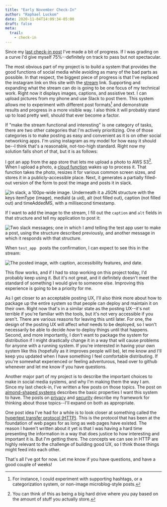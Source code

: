 ```yaml
---
title: "Early November Check-In"
author: "Raphael Luckom"
date: 2020-11-04T14:09:34-05:00
draft: false
meta:
  trail:
    - check-in
---
```


Since my [last check-in post](https://www.raphaelluckom.com/posts/october_check_in.html)
I've made a bit of progress. If I was grading on a curve I'd give myself 75%--definitely
on track to pass but not spectacular.

The most obvious part of my project is to build a system that provides the good
functions of social media while avoiding as many of the bad parts as possible. In that
respect, the biggest piece of progress is that I've replaced the instagram link
on this site with the [stream](https://www.raphaelluckom.com/stream.html) link. Supporting and
expanding what the stream can do is going to be one focus of my technical work. Right
now it displays images, captions, and assistive text. I can upload pictures from
my phone and use Slack to post them. This system allows me to experiment with different 
post formats[^1] and demonstrate results and progress in a more visible way. I also think it will
probably stand up to load pretty well, should that ever become a factor.

If "make the stream functional and interesting" is one category of tasks, there are two other categories
that I'm actively prioritizing. One of those categories is to make posting as easy and convenient
as it is on other social networking apps. I'm using instagram as my model for how easy
it should be--I think that's a reasonable, not-too-high standard. Right now my solution
falls short of that, but it is as follows:

I got an app from the app store that lets me upload a photo to AWS S3[^2]. When I upload a photo,
a [cloud function](https://www.raphaelluckom.com/posts/cloud_functions.html) wakes up
to process it. That function takes the photo, resizes it for various common screen sizes, and stores
it in a publicly-accessible place. Next, it generates a partially filled-out version of the
form to post the image and posts it in slack.


![In slack, a 100px-wide image. Underneath it a JSON structure with the keys itemType (image), mediaId (a uid), alt (not filled out), caption (not filled out) and timeAddedMS, with a millisecond timestamp.](/img/png/post_outline.png "A preview of the image along with a skeleton of the form to use to post it")

If I want to add the image to the stream, I fill out the `caption` and `alt` 
fields in that structure and tell my application to post it:

![Two slack messages; one in which I amd telling the test app user to make a post, using the structure described previously, and another message in which it responds with that structure.](/img/png/post_action.png "When I tell the test_app bot to post the filled out structure, it does so, then responds with a confirmation of what it has published.")

When `test_app ` posts the confirmation, I can expect to see this in the stream:

![The posted image, with caption, accessibility features, and date.](/img/png/posted.png "The posted image, with caption, accessibility features and date")

This flow works, and if I had to stop working on this project today, I'd probably
keep using it. But it's not great, and it definitely doesn't meet the standard of something
I would give to someone else. Improving this experience is going to be a priority for me.

As I get closer to an acceptable posting UX, I'll also think more about how to package
up the entire system so that people can deploy and maintain it on their own. Right now
that's in a similar state as the posting UX--it's not terrible if you're familiar with the tools,
but it's not very accessible if you aren't. There are various reasons for leaving this until
later. For one, the design of the posting UX will affect _what_ needs to be deployed, so I won't
necessarily be able to decide _how_ to deploy things until that happens. Second, and 
more importantly, I don't want to package the system for distribution if I might drastically
change it in a way that will cause problems for anyone with a running system. If you're interested in having
your own system like this (hopefully as it improves people will be), let me know and I'll
keep you updated when I have something I feel comfortable distributing. If you're somewhat 
experienced or feeling adventurous, head over to github whenever and let me know if you have questions.

Another major part of my project is to describe the important choices to make
in social media systems, and why I'm making them the way I am. Since my last check-in, I've written
a few posts on those topics. The post on [almond-shaped systems](https://www.raphaelluckom.com/posts/almond_shape.html)
describes the basic properties I want this system to have. The posts on [privacy](https://www.raphaelluckom.com/posts/on_privacy_000.html) and [security](https://www.raphaelluckom.com/posts/on_security_000.html)
describe my framework for thinking about those topics--I'll expand on both as appropriate.

One post idea I've had for a while is to look closer at something called the [hypertext transfer
protocol (HTTP)](https://en.wikipedia.org/wiki/Hypertext_Transfer_Protocol). This
is the protocol that has been at the foundation of web pages for as long as web pages 
have existed. The reason I haven't written about it yet is that I was having a hard
time presenting the information in a way that does justice to how interesting and important
it is. But I'm getting there. The concepts we can see in HTTP are highly relevant to the
challenge of building good UX, so I think those things might feed into each other.

That's all I've got for now. Let me know if you have questions, and have a good couple of weeks!

[^1]: For instance, I could experiment with supporting hashtags, or a categorization system, or non-image microblog-style posts.
[^2]: You can think of this as being a big hard drive where you pay based on the amount of stuff you actually store.

